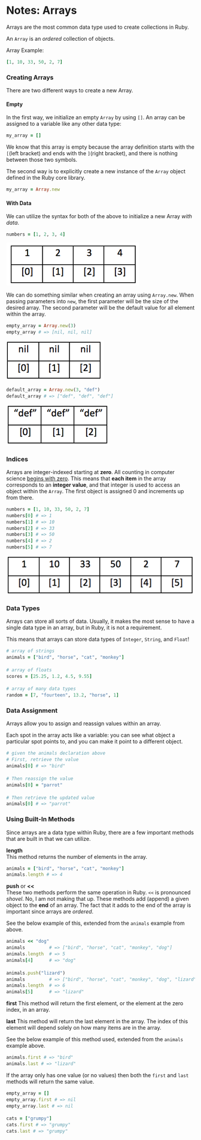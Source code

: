 # Notes: Arrays
Arrays are the most common data type used to create collections in Ruby.

An `Array` is an _ordered_ collection of objects.

Array Example:
```ruby
[1, 10, 33, 50, 2, 7]
```

### Creating Arrays
There are two different ways to create a new Array.

#### Empty
In the first way, we initialize an empty `Array` by using `[]`. An array can be assigned to a variable like any other data type:

```ruby
my_array = []
```

We know that this array is empty because the array definition starts with the `[`(left bracket) and ends with the `]`(right bracket), and there is nothing between those two symbols.

The second way is to explicitly create a new instance of the `Array` object defined in the Ruby core library.

```ruby
my_array = Array.new
```

#### With Data
We can utilize the syntax for both of the above to initialize a new Array _with data_.

```ruby
numbers = [1, 2, 3, 4]
```
![numbers array](../images/array-1.png)

We can do something similar when creating an array using `Array.new`. When passing parameters into `new`, the first parameter will be the size of the desired array. The second parameter will be the default value for all element within the array.

```ruby
empty_array = Array.new(3)
empty_array # => [nil, nil, nil]
```
![empty_array](../images/array-2.png)

```ruby
default_array = Array.new(3, "def")
default_array # => ["def", "def", "def"]
```
![default_array](../images/array-3.png)

### Indices
Arrays are integer-indexed starting at __zero__. All counting in computer science [begins with zero](http://skillcrush.com/2013/01/17/why-programmers-start-counting-at-zero/). This means that **each item** in the array corresponds to an **integer value**, and that integer is used to access an object within the `Array`. The first object is assigned 0 and increments up from there.

```ruby
numbers = [1, 10, 33, 50, 2, 7]
numbers[0] # => 1
numbers[1] # => 10
numbers[2] # => 33
numbers[3] # => 50
numbers[4] # => 2
numbers[5] # => 7
```
![my_array](../images/array-4.png)

### Data Types
Arrays can store all sorts of data. Usually, it makes the most sense to have a single data type in an array, but in Ruby, it is not a requirement.

This means that arrays can store data types of `Integer`, `String`, and `Float`!

```ruby
# array of strings
animals = ["bird", "horse", "cat", "monkey"]

# array of floats
scores = [25.25, 1.2, 4.5, 9.55]

# array of many data types
random = [7, "fourteen", 13.2, "horse", 1]
```

### Data Assignment
Arrays allow you to assign and reassign values within an array.

Each spot in the array acts like a variable: you can see what object a particular spot points to, and you can make it point to a different object.

```ruby
# given the animals declaration above
# First, retrieve the value
animals[0] # => "bird"

# Then reassign the value
animals[0] = "parrot"

# Then retrieve the updated value
animals[0] # => "parrot"
```

### Using Built-In Methods

Since arrays are a data type within Ruby, there are a few important methods that are built in that we can utilize.

**length**  
This method returns the number of elements in the array.

```ruby
animals = ["bird", "horse", "cat", "monkey"]
animals.length # => 4
```

**push** or **<<**   
These two methods perform the same operation in Ruby. `<<` is pronounced _shovel_. No, I am not making that up. These methods add (append) a given object to the __end__ of an array. The fact that it adds to the end of the array is important since arrays are _ordered_.

See the below example of this, extended from the `animals` example from above.
```ruby
animals << "dog"
animals         # => ["bird", "horse", "cat", "monkey", "dog"]
animals.length  # => 5
animals[4]      # => "dog"

animals.push("lizard")
animals         # => ["bird", "horse", "cat", "monkey", "dog", "lizard"]
animals.length  # => 6
animals[5]      # => "lizard"
```

**first**
This method will return the first element, or the element at the zero index, in an array.

**last**
This method will return the last element in the array. The index of this element will depend solely on how many items are in the array.

See the below example of this method used, extended from the `animals` example above.
```ruby
animals.first # => "bird"
animals.last # => "lizard"
```

If the array only has one value (or no values) then both the `first` and `last` methods will return the same value.

```ruby
empty_array = []
empty_array.first # => nil
empty_array.last # => nil

cats = ["grumpy"]
cats.first # => "grumpy"
cats.last # => "grumpy"
```
